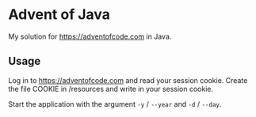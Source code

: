 # Advent of Java

My solution for https://adventofcode.com in Java.

## Usage

Log in to https://adventofcode.com and read your session cookie. Create the file COOKIE in /resources and write in your session cookie.

Start the application with the argument `-y` / `--year` and `-d` / `--day`.